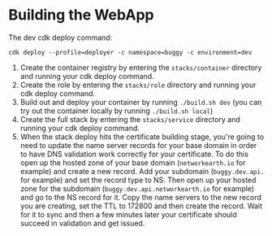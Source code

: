 # Building the WebApp

The dev cdk deploy command:
```
cdk deploy --profile=deployer -c namespace=buggy -c environment=dev
```

1. Create the container registry by entering the `stacks/container` directory and running your cdk deploy command.
2. Create the role by entering the `stacks/role` directory and running your cdk deploy command.
3. Build out and deploy your container by running `./build.sh dev` (you can try out the container locally by running `./build.sh local`)
4. Create the full stack by entering the `stacks/service` directory and running your cdk deploy command.
5. When the stack deploy hits the certificate building stage, you're going to need to update the name server records for your base domain in order to have DNS validation work correctly for your certificate. To do this open up the hosted zone of your base domain (`networkearth.io` for example) and create a new record. Add your subdomain (`buggy.dev.api.` for example) and set the record type to NS. Then open up your hosted zone for the subdomain (`buggy.dev.api.networkearth.io` for example) and go to the NS record for it. Copy the name servers to the new record you are creating, set the TTL to 172800 and then create the record. Wait for it to sync and then a few minutes later your certificate should succeed in validation and get issued. 